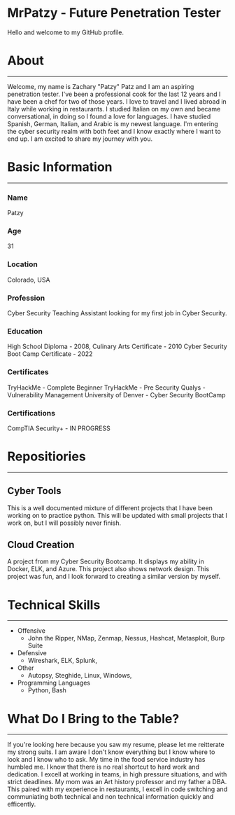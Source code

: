 # MrPatzy - Future Penetration Tester

Hello and welcome to my GitHub profile.

# About
-----

Welcome, my name is Zachary "Patzy" Patz and I am an aspiring penetration tester. I've been a professional cook for the last 12 years and I have been a chef for two of those years. I love to travel and I lived abroad in Italy while working in restaurants. I studied Italian on my own and became conversational, in doing so I found a love for languages. I have studied Spanish, German, Italian, and Arabic is my newest language. I'm entering the cyber security realm with both feet and I know exactly where I want to end up. I am excited to share my journey with you. 

# Basic Information
-----

### Name
 Patzy

### Age
 31

### Location
 Colorado, USA

### Profession
 Cyber Security Teaching Assistant looking for my first job in Cyber Security. 

### Education
 High School Diploma - 2008,
 Culinary Arts Certificate - 2010
 Cyber Security Boot Camp Certificate - 2022

### Certificates
 TryHackMe - Complete Beginner
 TryHackMe - Pre Security
 Qualys - Vulnerability Management
 University of Denver - Cyber Security BootCamp

### Certifications
 CompTIA Security+ - IN PROGRESS

# Repositiories
----- 

## Cyber Tools

This is a well documented mixture of different projects that I have been working on to practice python. This will be updated with small projects that I work on, but I will possibly never finish. 

## Cloud Creation

A project from my Cyber Security Bootcamp. It displays my ability in Docker, ELK, and Azure. This project also shows network design. This project was fun, and I look forward to creating a similar version by myself. 

# Technical Skills
-----

 - Offensive
    - John the Ripper, NMap, Zenmap, Nessus, Hashcat, Metasploit, Burp Suite
 - Defensive 
    - Wireshark, ELK, Splunk, 
 - Other
    - Autopsy, Steghide, Linux, Windows, 
 - Programming Languages
    - Python, Bash

# What Do I Bring to the Table?
-----

If you're looking here because you saw my resume, please let me reitterate my strong suits. I am aware I don't know everything but I know where to look and I know who to ask. My time in the food service industry has humbled me. I know that there is no real shortcut to hard work and dedication. I excell at working in teams, in high pressure situations, and with strict deadlines. My mom was an Art history professor and my father a DBA. This paired with my experience in restaurants, I excell in code switching and communiating both technical and non technical information quickly and efficently. 
